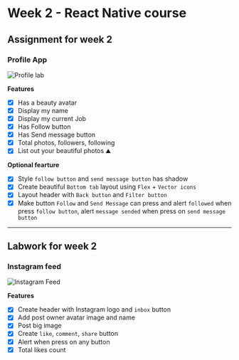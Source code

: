 # Week 2 - React Native course


## Assignment for week 2
### Profile App

![Profile lab](/assignment/assets/as2.gif)

**Features**
- [x] Has a beauty avatar
- [x] Display my name
- [x] Display my current Job
- [x] Has Follow button
- [x] Has Send message button
- [x] Total photos, followers, following
- [x] List out your beautiful photos ⛰

**Optional fearture**
- [x] Style `follow button` and `send message button` has shadow
- [x] Create beautiful `Bottom tab` layout using `Flex` + `Vector icons`
- [x] Layout header with `Back button` and `Filter button`
- [x] Make button `Follow` and `Send Message` can press and alert `followed` when press `follow button`, alert `message sended` when press on `send message button`

-------
## Labwork for week 2
### Instagram feed

![Instagram Feed](/labwork/assets/insta.gif)

**Features**
- [x] Create header with Instagram logo and `inbox` button
- [x] Add post owner avatar image and name
- [x] Post big image
- [x] Create `like`, `comment`, `share` button
- [x] Alert when press on any button
- [x] Total likes count